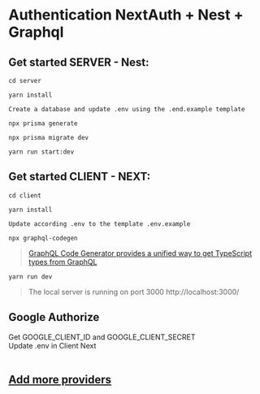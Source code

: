 # **Authentication NextAuth + Nest + Graphql**

## Get started SERVER - Nest:
```
cd server
```
```
yarn install
```
```Create a database and update .env using the .end.example template```
```
npx prisma generate
```
```
npx prisma migrate dev 
```
```
yarn run start:dev
```

## Get started CLIENT - NEXT:
```
cd client
```
```
yarn install
```
```Update according .env to the template .env.example```
```
npx graphql-codegen
```
>[GraphQL Code Generator provides a unified way to get TypeScript types from GraphQL](https://the-guild.dev/graphql/codegen/docs/getting-started)
```
yarn run dev
```
>The local server is running on port 3000 http://localhost:3000/


## Google Authorize
Get GOOGLE_CLIENT_ID and GOOGLE_CLIENT_SECRET<br>
Update .env in Client Next<br><br>
## [Add more providers](https://next-auth.js.org/)

